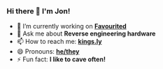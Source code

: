 ### Hi there 👋 I'm Jon!

- 🔭 I’m currently working on **[Favourited](https://favorited.com)**
- 💬 Ask me about **Reverse engineering hardware**
- 📫 How to reach me: **[kings.ly](https://kings.ly)**
- 😄 Pronouns: **[he/they](http://pronoun.is/he/they)**
- ⚡ Fun fact: **I like to cave often!**
